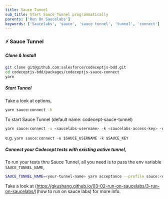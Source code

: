 ```yaml
---
title: Sauce Tunnel
sub_title: Start Sauce Tunnel programmatically
parents: ['Run On Saucelabs']
keywords: ['Saucelabs', 'sauce', 'sauce tunnel', 'tunnel', 'connect']
---
```


### ⚡️ Sauce Tunnel

##### Clone & Install

```bash
git clone git@github.com:salesforce/codeceptjs-bdd.git
cd codeceptjs-bdd/packages/codeceptjs-sauce-connect
yarn
```

##### Start Tunnel

Take a look at options,

```bash
yarn sauce:connect -h
```

To start Sauce Tunnel (default name: codecept-sauce-tunnel)

```bash
yarn sauce:connect -u <saucelabs-username> -k <saucelabs-access-key> -n <saucelabs-tunnel-name>
```

e.g.
`yarn sauce:connect -u $SAUCE_USERNAME -k $SAUCE_KEY`

##### Connect your Codecept tests with existing active tunnel,

To run your tests thru Sauce Tunnel, all you need is to pass the env variable `SAUCE_TUNNEL_NAME`,

```bash
SAUCE_TUNNEL_NAME=<your-tunnel-name> yarn acceptance --profile sauce:<options>
```

Take a look at (https://gkushang.github.io/03-02-run-on-saucelabs/3-run-on-saucelabs/)(how to run on sauce labs) for more info.
